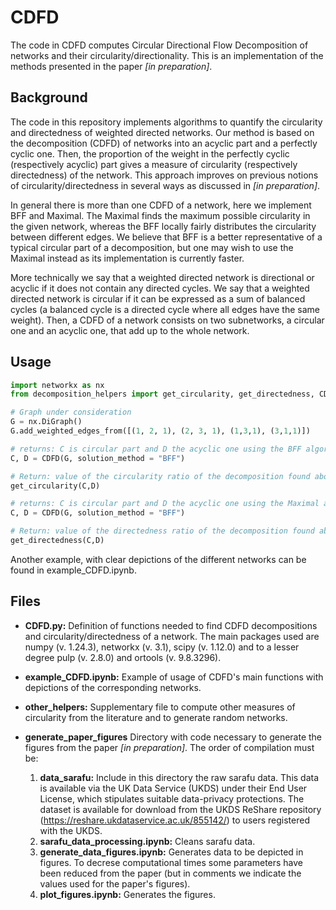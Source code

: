 # CDFD

The code in CDFD computes Circular Directional Flow Decomposition of networks and their circularity/directionality. This is an implementation of the methods presented in the paper *[in preparation]*.

## Background

The code in this repository implements algorithms to quantify the circularity and directedness of weighted directed networks. Our method is based on the decomposition (CDFD) of networks into an acyclic part and a perfectly cyclic one. Then, the proportion of the weight in the perfectly cyclic (respectively acyclic) part gives a measure of circularity (respectively directedness) of the network. This approach improves on previous notions of circularity/directedness in several ways as discussed in *[in preparation]*. 

In general there is more than one CDFD of a network, here we implement BFF and Maximal. The Maximal finds the maximum possible circularity in the given network, whereas the BFF locally fairly distributes the circularity between different edges. We believe that BFF is a better representative of a typical circular part of a decomposition, but one may wish to use the Maximal instead as its implementation is currently faster.

More technically we say that a weighted directed network is directional or acyclic if it does not contain any directed cycles. We say that a weighted directed network is circular if it can be expressed as a sum of balanced cycles (a balanced cycle is a directed cycle where all edges have the same weight). Then, a CDFD of a network consists on two subnetworks, a circular one and an acyclic one, that add up to the whole network. 

## Usage

```python
import networkx as nx
from decomposition_helpers import get_circularity, get_directedness, CDFD

# Graph under consideration
G = nx.DiGraph() 
G.add_weighted_edges_from([(1, 2, 1), (2, 3, 1), (1,3,1), (3,1,1)])

# returns: C is circular part and D the acyclic one using the BFF algorithm. 
C, D = CDFD(G, solution_method = "BFF")

# Return: value of the circularity ratio of the decomposition found above
get_circularity(C,D)

# returns: C is circular part and D the acyclic one using the Maximal algorithm. 
C, D = CDFD(G, solution_method = "BFF")

# Return: value of the directedness ratio of the decomposition found above
get_directedness(C,D)
```
Another example, with clear depictions of the different networks can be found in example_CDFD.ipynb. 

## Files

- **CDFD.py:** Definition of functions needed to find CDFD decompositions and circularity/directedness of a network. The main packages used are numpy (v. 1.24.3), networkx (v. 3.1), scipy (v. 1.12.0) and to a lesser degree pulp (v. 2.8.0) and ortools (v. 9.8.3296). 

- **example_CDFD.ipynb:** Example of usage of CDFD's main functions with depictions of the corresponding networks. 

- **other_helpers:** Supplementary file to compute other measures of circularity from the literature and to generate random networks.
  
- **generate_paper_figures** Directory with code necessary to generate the figures from the paper *[in preparation]*. The order of compilation must be:
  
    1. **data_sarafu:** Include in this directory the raw sarafu data. This data is available via the UK Data Service (UKDS) under their End User License, which stipulates suitable data-privacy protections. The dataset is available for download from the UKDS ReShare repository (https://reshare.ukdataservice.ac.uk/855142/) to users registered with the UKDS.
    2. **sarafu_data_processing.ipynb:** Cleans sarafu data.
    3. **generate_data_figures.ipynb:** Generates data to be depicted in figures. To decrese computational times some parameters have been reduced from the paper (but in comments we indicate the values used for the paper's figures). 
    4. **plot_figures.ipynb:** Generates the figures. 

